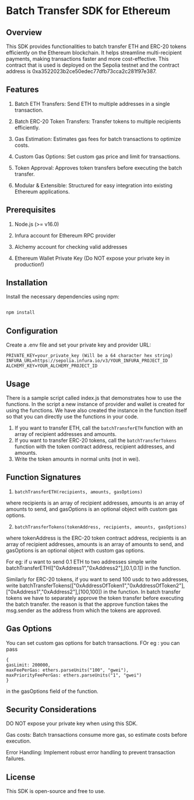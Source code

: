 # Batch Transfer SDK for Ethereum

## Overview

This SDK provides functionalities to batch transfer ETH and ERC-20 tokens efficiently on the Ethereum blockchain. 
It helps streamline multi-recipient payments, making transactions faster and more cost-effective.
This contract that is used is deployed on the Sepolia testnet and the contract address is 0xa3522023b2ce50edec77dfb73cca2c281f97e387.

## Features

1. Batch ETH Transfers: Send ETH to multiple addresses in a single transaction.

2. Batch ERC-20 Token Transfers: Transfer tokens to multiple recipients efficiently.

3. Gas Estimation: Estimates gas fees for batch transactions to optimize costs.

4. Custom Gas Options: Set custom gas price and limit for transactions.

5. Token Approval: Approves token transfers before executing the batch transfer.

6. Modular & Extensible: Structured for easy integration into existing Ethereum applications.

## Prerequisites

1. Node.js (>= v16.0)

2. Infura account for Ethereum RPC provider

3. Alchemy account for checking valid addresses

4. Ethereum Wallet Private Key (Do NOT expose your private key in production!)


## Installation

Install the necessary dependencies using npm:

```bash

npm install 

```

## Configuration

Create a .env file and set your private key and provider URL:

``````
PRIVATE_KEY=your_private_key (Will be a 64 character hex string)
INFURA_URL=https://sepolia.infura.io/v3/YOUR_INFURA_PROJECT_ID
ALCHEMY_KEY=YOUR_ALCHEMY_PROJECT_ID
``````

## Usage

There is a sample script called index.js that demonstrates how to use the functions.
In the script a new instance of provider and wallet is created for using the functions.
We have also created the instance in the function itself so that you can directly use the functions in your code.

1. If you want to transfer ETH, call the `batchTransferETH` function with an array of recipient addresses and amounts.
2. If you want to transfer ERC-20 tokens, call the `batchTransferTokens` function with the token contract address, recipient addresses, and amounts.
3. Write the token amounts in normal units (not in wei).

## Function Signatures

1. `batchTransferETH(recipients, amounts, gasOptions)`

where recipients is an array of recipient addresses, amounts is an array of amounts to send, and gasOptions is an optional object with custom gas options.

2. `batchTransferTokens(tokenAddress, recipients, amounts, gasOptions)`

where tokenAddress is the ERC-20 token contract address, recipients is an array of recipient addresses, amounts is an array of amounts to send, and gasOptions is an optional object with custom gas options.

For eg: if u want to send 0.1 ETH to two addresses simple write batchTransferETH(["0xAddress1","0xAddress2"],[0.1,0.1]) in the function.

Similarly for ERC-20 tokens, if you want to send 100 usdc to two addresses, write batchTransferTokens(["0xAddressOfToken1","0xAddressOfToken2"],["0xAddress1","0xAddress2"],[100,100]) in the function.
In batch transfer tokens we have to separately approve the token transfer before executing the batch transfer.
the reason is that the approve function takes the msg.sender as the address from which the tokens are approved.

## Gas Options

You can set custom gas options for batch transactions. 
FOr eg : you can pass
``````
{
gasLimit: 200000,
maxFeePerGas: ethers.parseUnits("100", "gwei"),
maxPriorityFeePerGas: ethers.parseUnits("1", "gwei")
}
``````
in the gasOptions field of the function.


## Security Considerations

DO NOT expose your private key when using this SDK.

Gas costs: Batch transactions consume more gas, so estimate costs before execution.

Error Handling: Implement robust error handling to prevent transaction failures.

## License

This SDK is open-source and free to use.
